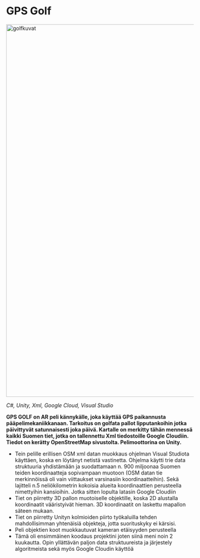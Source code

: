 # GPS Golf
<img width="1000" alt="golfkuvat" src="https://user-images.githubusercontent.com/117892331/225332419-b2fededc-2179-4ebe-8ac7-fdddd4af071b.png">

*C#, Unity, Xml, Google Cloud, Visual Studio*

**GPS GOLF on AR peli kännykälle, joka käyttää GPS paikannusta pääpelimekaniikkanaan. Tarkoitus on golfata pallot lipputankoihin jotka päivittyvät satunnaisesti joka päivä. Kartalle on merkitty tähän mennessä kaikki Suomen tiet, jotka on tallennettu Xml tiedostoille Google Cloudiin. Tiedot on kerätty OpenStreetMap sivustolta. Pelimoottorina on Unity.**

- Tein pelille erillisen OSM xml datan muokkaus ohjelman Visual Studiota käyttäen, koska en löytänyt netistä vastinetta. Ohjelma käytti trie data struktuuria yhdistämään ja suodattamaan n. 900 miljoonaa Suomen teiden koordinaatteja sopivampaan muotoon (OSM datan tie merkinnöissä oli vain viittaukset varsinasiin koordinaatteihin). Sekä lajitteli n.5 neliökilometrin kokoisia alueita koordinaattien perusteella nimettyihin kansioihin. Jotka sitten lopulta latasin Google Cloudiin
- Tiet on piirretty 3D pallon muotoiselle objektille, koska 2D alustalla koordinaatit vääristyivät hieman. 3D koordinaatit on laskettu mapallon säteen mukaan.
- Tiet on piirretty Unityn kolmioiden piirto työkaluilla tehden mahdollisimman yhtenäisiä objekteja, jotta suorituskyky ei kärsisi.
- Peli objektien koot muokkautuvat kameran etäisyyden perusteella
- Tämä oli ensimmäinen koodaus projektini joten siinä meni noin 2 kuukautta. Opin yllättävän paljon data struktuureista ja järjestely algoritmeista sekä myös Google Cloudin käyttöä
